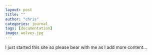```yaml
---
layout: post
title: ""
author: "chris"
categories: journal
tags: [documentation]
image: wolves.jpg
---
```


I just started this site so please bear with me as I add more content...

